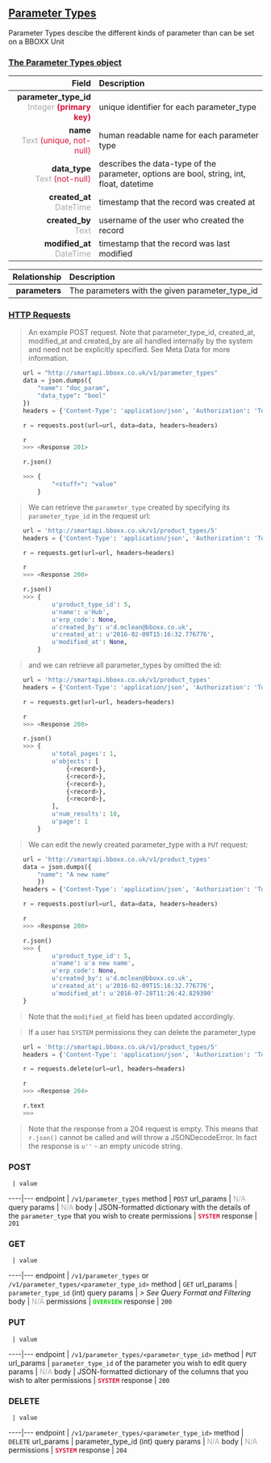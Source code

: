 ## <u>Parameter Types</u>
Parameter Types descibe the different kinds of parameter than can be set on a BBOXX Unit

### <u>The Parameter Types object</u>

Field | Description
------:|:------------
__parameter_type_id__ <br><font color="DarkGray">Integer</font> <font color="Crimson">__(primary key)__</font> | unique identifier for each parameter_type
__name__ <br><font color="DarkGray">Text</font> <font color="Crimson">(unique, not-null)</font> | human readable name for each parameter type
__data_type__ <br><font color="DarkGray">Text</font> <font color="Crimson">(not-null)</font> | describes the data-type of the parameter, options are bool, string, int, float, datetime
__created_at__  <br><font color="DarkGray">DateTime</font> | timestamp that the record was created at
__created_by__  <br><font color="DarkGray">Text</font>| username of the user who created the record
__modified_at__ <br><font color="DarkGray">DateTime</font>| timestamp that the record was last modified

Relationship | Description
-------------:|:------------
__parameters__ | The parameters with the given parameter_type_id

### <u>HTTP Requests</u>
> An example POST request. Note that parameter_type_id, created_at, modified_at and created_by are all handled internally by the system and need not be explicitly specified. See Meta Data for more  information.

```python
    url = "http://smartapi.bboxx.co.uk/v1/parameter_types"
    data = json.dumps({
        "name": "doc_param",
        "data_type": "bool"
    })
    headers = {'Content-Type': 'application/json', 'Authorization': 'Token token=' + <valid_token>}

    r = requests.post(url=url, data=data, headers=headers)

    r
    >>> <Response 201>

    r.json()

    >>> {
            "<stuff>": "value"
        }
```

> We can retrieve the `parameter_type` created by specifying its `parameter_type_id` in the request url:

```python
    url = 'http://smartapi.bboxx.co.uk/v1/product_types/5'
    headers = {'Content-Type': 'application/json', 'Authorization': 'Token token=' + A_VALID_TOKEN}

    r = requests.get(url=url, headers=headers)

    r
    >>> <Response 200>

    r.json()
    >>> {
            u'product_type_id': 5,
            u'name': u'Hub',
            u'erp_code': None,
            u'created_by': u'd.mclean@bboxx.co.uk',
            u'created_at': u'2016-02-09T15:16:32.776776',
            u'modified_at': None,
        }
```

> and we can retrieve all parameter_types by omitted the id:

```python
    url = 'http://smartapi.bboxx.co.uk/v1/product_types'
    headers = {'Content-Type': 'application/json', 'Authorization': 'Token token=' + A_VALID_TOKEN}

    r = requests.get(url=url, headers=headers)

    r
    >>> <Response 200>

    r.json()
    >>> {
            u'total_pages': 1,
            u'objects': [
                {<record>},
                {<record>},
                {<record>},
                {<record>},
                {<record>},
            ],
            u'num_results': 10,
            u'page': 1
        }
```

> We can edit the newly created parameter_type with a `PUT` request:

```python
    url = 'http://smartapi.bboxx.co.uk/v1/product_types'
    data = json.dumps({
        "name": "A new name"
        })
    headers = {'Content-Type': 'application/json', 'Authorization': 'Token token=' + A_VALID_TOKEN}

    r = requests.post(url=url, data=data, headers=headers)

    r
    >>> <Response 200>

    r.json()
    >>> {
            u'product_type_id': 5,
            u'name': u'a new name',
            u'erp_code': None,
            u'created_by': u'd.mclean@bboxx.co.uk',
            u'created_at': u'2016-02-09T15:16:32.776776',
            u'modified_at': u'2016-07-28T11:26:42.829390'
    }
```
> Note that the `modified_at` field has been updated accordingly.

> If a user has `SYSTEM` permissions they can delete the parameter_type

```python
    url = 'http://smartapi.bboxx.co.uk/v1/product_types/5'
    headers = {'Content-Type': 'application/json', 'Authorization': 'Token token=' + A_VALID_TOKEN}

    r = requests.delete(url=url, headers=headers)

    r
    >>> <Response 204>

    r.text
    >>>
```
> Note that the response from a 204 request is empty. This means that `r.json()` cannot be called and will throw a JSONDecodeError. In fact the response is `u''` - an empty unicode string.


### POST
     | value
 ----|---
endpoint | `/v1/parameter_types`
method | `POST`
url_params | <font color="DarkGray">N/A</font>
query params | <font color="DarkGray">N/A</font>
body | JSON-formatted dictionary with the details of the `parameter_type` that you wish to create
permissions | <font color="Crimson">__`SYSTEM`__</font>
response | `201`

### GET
     | value
 ----|---
endpoint | `/v1/parameter_types` or `/v1/parameter_types/<parameter_type_id>`
method | `GET`
url_params | `parameter_type_id` (int)
query params | *> See Query Format and Filtering*
body | <font color="DarkGray">N/A</font>
permissions | <font color="Jade">__`OVERVIEW`__</font>
response | `200`

### PUT
     | value
 ----|---
endpoint | `/v1/parameter_types/<parameter_type_id>`
method | `PUT`
url_params | `parameter_type_id` of the parameter you wish to edit
query params | <font color="DarkGray">N/A</font>
body | JSON-formatted dictionary of the columns that you wish to alter
permissions | <font color="Crimson">__`SYSTEM`__</font>
response | `200`

### DELETE
     | value
 ----|---
endpoint | `/v1/parameter_types/<parameter_type_id>`
method | `DELETE`
url_params | parameter_type_id (int)
query params | <font color="DarkGray">N/A</font>
body | <font color="DarkGray">N/A</font>
permissions | <font color="Crimson">__`SYSTEM`__</font>
response | `204`

